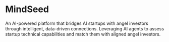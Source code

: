 # MindSeed
An AI-powered platform that bridges AI startups with angel investors through intelligent, data-driven connections. Leveraging AI agents to assess startup technical capabilities and match them with aligned angel investors.

